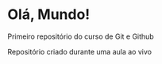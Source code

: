 # Olá, Mundo!
 Primeiro repositório do curso de Git e Github


Repositório criado durante uma aula ao vivo 
